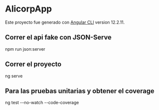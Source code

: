 # AlicorpApp

Este proyecto fue generado con [Angular CLI](https://github.com/angular/angular-cli) version 12.2.11.

## Correr el api fake con JSON-Serve

npm run json:server

## Correr el proyecto

ng serve

## Para las pruebas unitarias y obtener el coverage

ng test --no-watch --code-coverage
